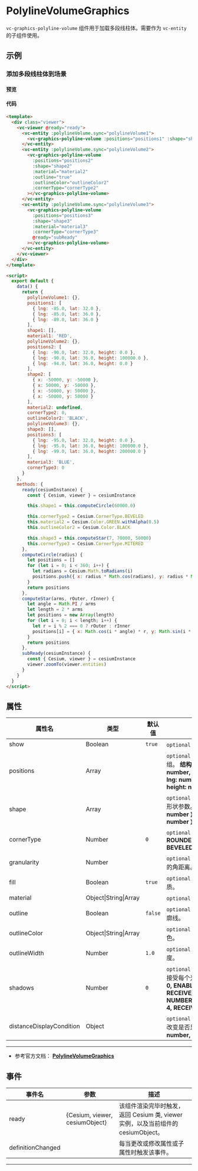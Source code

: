 # PolylineVolumeGraphics

`vc-graphics-polyline-volume` 组件用于加载多段线柱体。需要作为 `vc-entity` 的子组件使用。

## 示例

### 添加多段线柱体到场景

#### 预览

<doc-preview>
  <template>
    <div class="viewer">
      <vc-viewer @ready="ready">
        <vc-entity :polylineVolume.sync="polylineVolume1">
          <vc-graphics-polyline-volume :positions="positions1" :shape="shape1" :material="material1"></vc-graphics-polyline-volume>
        </vc-entity>
        <vc-entity :polylineVolume.sync="polylineVolume2">
          <vc-graphics-polyline-volume
            :positions="positions2"
            :shape="shape2"
            :material="material2"
            :outline="true"
            :outlineColor="outlineColor2"
            :cornerType="cornerType2"
          ></vc-graphics-polyline-volume>
        </vc-entity>
        <vc-entity :polylineVolume.sync="polylineVolume3">
          <vc-graphics-polyline-volume
            :positions="positions3"
            :shape="shape3"
            :material="material3"
            :cornerType="cornerType3"
            @ready="subReady"
          ></vc-graphics-polyline-volume>
        </vc-entity>
      </vc-viewer>
    </div>
  </template>

  <script>
    export default {
      data() {
        return {
          polylineVolume1: {},
          positions1: [
            { lng: -85.0, lat: 32.0 },
            { lng: -85.0, lat: 36.0 },
            { lng: -89.0, lat: 36.0 }
          ],
          shape1: [],
          material1: 'RED',
          polylineVolume2: {},
          positions2: [
            { lng: -90.0, lat: 32.0, height: 0.0 },
            { lng: -90.0, lat: 36.0, height: 100000.0 },
            { lng: -94.0, lat: 36.0, height: 0.0 }
          ],
          shape2: [
            { x: -50000, y: -50000 },
            { x: 50000, y: -50000 },
            { x: -50000, y: 50000 },
            { x: -50000, y: 50000 }
          ],
          material2: undefined,
          cornerType2: 0,
          outlineColor2: 'BLACK',
          polylineVolume3: {},
          shape3: [],
          positions3: [
            { lng: -95.0, lat: 32.0, height: 0.0 },
            { lng: -95.0, lat: 36.0, height: 100000.0 },
            { lng: -99.0, lat: 36.0, height: 200000.0 }
          ],
          material3: 'BLUE',
          cornerType3: 0
        }
      },
      methods: {
        ready(cesiumInstance) {
          const { Cesium, viewer } = cesiumInstance

          this.shape1 = this.computeCircle(60000.0)

          this.cornerType2 = Cesium.CornerType.BEVELED
          this.material2 = Cesium.Color.GREEN.withAlpha(0.5)
          this.outlineColor2 = Cesium.Color.BLACK

          this.shape3 = this.computeStar(7, 70000, 50000)
          this.cornerType3 = Cesium.CornerType.MITERED
        },
        computeCircle(radius) {
          let positions = []
          for (let i = 0; i < 360; i++) {
            let radians = Cesium.Math.toRadians(i)
            positions.push({ x: radius * Math.cos(radians), y: radius * Math.sin(radians) })
          }
          return positions
        },
        computeStar(arms, rOuter, rInner) {
          let angle = Math.PI / arms
          let length = 2 * arms
          let positions = new Array(length)
          for (let i = 0; i < length; i++) {
            let r = i % 2 === 0 ? rOuter : rInner
            positions[i] = { x: Math.cos(i * angle) * r, y: Math.sin(i * angle) * r }
          }
          return positions
        },
        subReady(cesiumInstance) {
          const { Cesium, viewer } = cesiumInstance
          viewer.zoomTo(viewer.entities)
        }
      }
    }
  </script>
</doc-preview>

#### 代码

```html
<template>
  <div class="viewer">
    <vc-viewer @ready="ready">
      <vc-entity :polylineVolume.sync="polylineVolume1">
        <vc-graphics-polyline-volume :positions="positions1" :shape="shape1" :material="material1"></vc-graphics-polyline-volume>
      </vc-entity>
      <vc-entity :polylineVolume.sync="polylineVolume2">
        <vc-graphics-polyline-volume
          :positions="positions2"
          :shape="shape2"
          :material="material2"
          :outline="true"
          :outlineColor="outlineColor2"
          :cornerType="cornerType2"
        ></vc-graphics-polyline-volume>
      </vc-entity>
      <vc-entity :polylineVolume.sync="polylineVolume3">
        <vc-graphics-polyline-volume
          :positions="positions3"
          :shape="shape3"
          :material="material3"
          :cornerType="cornerType3"
          @ready="subReady"
        ></vc-graphics-polyline-volume>
      </vc-entity>
    </vc-viewer>
  </div>
</template>

<script>
  export default {
    data() {
      return {
        polylineVolume1: {},
        positions1: [
          { lng: -85.0, lat: 32.0 },
          { lng: -85.0, lat: 36.0 },
          { lng: -89.0, lat: 36.0 }
        ],
        shape1: [],
        material1: 'RED',
        polylineVolume2: {},
        positions2: [
          { lng: -90.0, lat: 32.0, height: 0.0 },
          { lng: -90.0, lat: 36.0, height: 100000.0 },
          { lng: -94.0, lat: 36.0, height: 0.0 }
        ],
        shape2: [
          { x: -50000, y: -50000 },
          { x: 50000, y: -50000 },
          { x: -50000, y: 50000 },
          { x: -50000, y: 50000 }
        ],
        material2: undefined,
        cornerType2: 0,
        outlineColor2: 'BLACK',
        polylineVolume3: {},
        shape3: [],
        positions3: [
          { lng: -95.0, lat: 32.0, height: 0.0 },
          { lng: -95.0, lat: 36.0, height: 100000.0 },
          { lng: -99.0, lat: 36.0, height: 200000.0 }
        ],
        material3: 'BLUE',
        cornerType3: 0
      }
    },
    methods: {
      ready(cesiumInstance) {
        const { Cesium, viewer } = cesiumInstance

        this.shape1 = this.computeCircle(60000.0)

        this.cornerType2 = Cesium.CornerType.BEVELED
        this.material2 = Cesium.Color.GREEN.withAlpha(0.5)
        this.outlineColor2 = Cesium.Color.BLACK

        this.shape3 = this.computeStar(7, 70000, 50000)
        this.cornerType3 = Cesium.CornerType.MITERED
      },
      computeCircle(radius) {
        let positions = []
        for (let i = 0; i < 360; i++) {
          let radians = Cesium.Math.toRadians(i)
          positions.push({ x: radius * Math.cos(radians), y: radius * Math.sin(radians) })
        }
        return positions
      },
      computeStar(arms, rOuter, rInner) {
        let angle = Math.PI / arms
        let length = 2 * arms
        let positions = new Array(length)
        for (let i = 0; i < length; i++) {
          let r = i % 2 === 0 ? rOuter : rInner
          positions[i] = { x: Math.cos(i * angle) * r, y: Math.sin(i * angle) * r }
        }
        return positions
      },
      subReady(cesiumInstance) {
        const { Cesium, viewer } = cesiumInstance
        viewer.zoomTo(viewer.entities)
      }
    }
  }
</script>
```

## 属性

<!-- prettier-ignore -->
| 属性名 | 类型 | 默认值 | 描述 |
| ------------------------ | ------- | ------- | ----------------------------------------------------- |
| show | Boolean | `true` | `optional` 指定 volume 是否显示。 |
| positions | Array | | `optional` 指定 volume 位置信息数组。 **结构：[{ lng: number, lat: number, height: number },...,{ lng: number, lat: number, height: number }]** |
| shape | Array | | `optional` 指定表达 volume 拉伸的形状参数。 **结构：[{ x: number, y: number },...,{ x: number, y: number }]** |
| cornerType | Number | `0` | `optional` 指定 volume 转角类型。 **ROUNDED: 0, MITERED: 1, BEVELED: 2** |
| granularity | Number | | `optional` 指定每个经度和纬度之间的角距离。 |
| fill | Boolean | `true` | `optional` 指定 volume 是否填充材质。 |
| material | Object\|String\|Array | | `optional` 指定 volume 材质。 |
| outline | Boolean | `false` | `optional` 指定 volume 是否绘制轮廓线。 |
| outlineColor | Object\|String\|Array | | `optional` 指定 volume 轮廓线颜色。 |
| outlineWidth | Number | `1.0` | `optional` 指定 volume 轮廓线宽度。 |
| shadows | Number | `0` | `optional` 指定 volume 是否投射或接受每个光源的阴影。 **DISABLED: 0, ENABLED: 1, CAST_ONLY: 2, RECEIVE_ONLY: 3, NUMBER_OF_SHADOW_MODES: 4, RECEIVE_ONLY: 3** |
| distanceDisplayCondition | Object | | `optional` 指定 volume 随相机距离改变是否显示参数。**结构：{ near: number, far: number }** |

---

- 参考官方文档： **[PolylineVolumeGraphics](https://cesium.com/docs/cesiumjs-ref-doc/PolylineVolumeGraphics.html)**

## 事件

| 事件名            | 参数                           | 描述                                                                             |
| ----------------- | ------------------------------ | -------------------------------------------------------------------------------- |
| ready             | {Cesium, viewer, cesiumObject} | 该组件渲染完毕时触发，返回 Cesium 类, viewer 实例，以及当前组件的 cesiumObject。 |
| definitionChanged |                                | 每当更改或修改属性或子属性时触发该事件。                                         |

---

